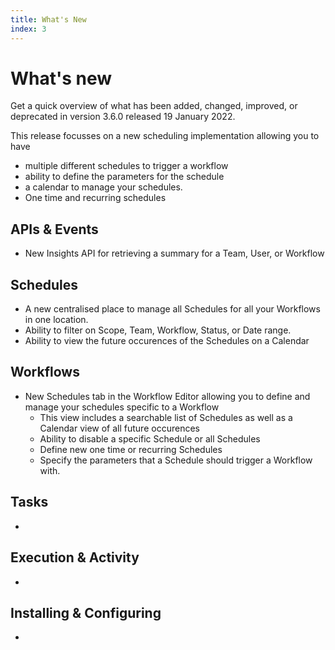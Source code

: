 ```yaml
---
title: What's New
index: 3
---
```


# What's new

Get a quick overview of what has been added, changed, improved, or deprecated in version 3.6.0 released 19 January 2022.

This release focusses on a new scheduling implementation allowing you to have
- multiple different schedules to trigger a workflow
- ability to define the parameters for the schedule
- a calendar to manage your schedules.
- One time and recurring schedules

## APIs & Events

- New Insights API for retrieving a summary for a Team, User, or Workflow

## Schedules

- A new centralised place to manage all Schedules for all your Workflows in one location.
- Ability to filter on Scope, Team, Workflow, Status, or Date range.
- Ability to view the future occurences of the Schedules on a Calendar

## Workflows

- New Schedules tab in the Workflow Editor allowing you to define and manage your schedules specific to a Workflow
  - This view includes a searchable list of Schedules as well as a Calendar view of all future occurences
  - Ability to disable a specific Schedule or all Schedules
  - Define new one time or recurring Schedules
  - Specify the parameters that a Schedule should trigger a Workflow with.

## Tasks

- 

## Execution & Activity

- 

## Installing & Configuring

- 